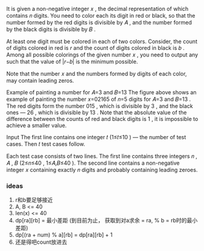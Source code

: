 It is given a non-negative integer 𝑥
, the decimal representation of which contains 𝑛
 digits. You need to color each its digit in red or black, so that the number formed by the red digits is divisible by 𝐴
, and the number formed by the black digits is divisible by 𝐵
.

At least one digit must be colored in each of two colors. Consider, the count of digits colored in red is 𝑟
 and the count of digits colored in black is 𝑏
. Among all possible colorings of the given number 𝑥
, you need to output any such that the value of |𝑟−𝑏|
 is the minimum possible.

Note that the number 𝑥
 and the numbers formed by digits of each color, may contain leading zeros.

Example of painting a number for 𝐴=3
 and 𝐵=13
The figure above shows an example of painting the number 𝑥=02165
 of 𝑛=5
 digits for 𝐴=3
 and 𝐵=13
. The red digits form the number 015
, which is divisible by 3
, and the black ones — 26
, which is divisible by 13
. Note that the absolute value of the difference between the counts of red and black digits is 1
, it is impossible to achieve a smaller value.

Input
The first line contains one integer 𝑡
 (1≤𝑡≤10
) — the number of test cases. Then 𝑡
 test cases follow.

Each test case consists of two lines. The first line contains three integers 𝑛
, 𝐴
, 𝐵
 (2≤𝑛≤40
, 1≤𝐴,𝐵≤40
). The second line contains a non-negative integer 𝑥
 containing exactly 𝑛
 digits and probably containing leading zeroes.


 ### ideas
 1. r和b要足够接近
 2. A, B <= 40
 3. len(x) <= 40
 4. dp[ra][rb] = 最小差距 (到目前为止， 获取到对a求余 = ra, % b = rb时的最小差距)
 5. dp[(ra + num) % a][rb] = dp[ra][rb] + 1
 6. 还是得吧count放进去 